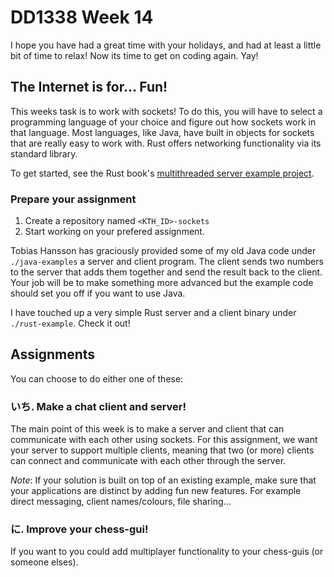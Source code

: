 # DD1338 Week 14

I hope you have had a great time with your holidays, and had at least a little bit of time to relax! Now its time to get on coding again. Yay! 

## The Internet is for... Fun!

This weeks task is to work with sockets! To do this, you will have to select a programming language of your choice and figure out how sockets work in that language. Most languages, like Java, have built in objects for sockets that are really easy to work with. Rust offers networking functionality via its standard library.

To get started, see the Rust book's [multithreaded server example project](https://doc.rust-lang.org/book/ch20-00-final-project-a-web-server.html). 

### Prepare your assignment

1. Create a repository named `<KTH_ID>-sockets`
2. Start working on your prefered assignment.

Tobias Hansson has graciously provided some of my old Java code under `./java-examples` a server and client program. The client sends two numbers to the server that adds them together and send the result back to the client. Your job will be to make something more advanced but the example code should set you off if you want to use Java.

I have touched up a very simple Rust server and a client binary under `./rust-example`. Check it out!

## Assignments

You can choose to do either one of these:

### いち. Make a chat client and server!

The main point of this week is to make a server and client that can communicate with each other using sockets. For this assignment, we want your server to support multiple clients, meaning that two (or more) clients can connect and communicate with each other through the server.

_Note_: If your solution is built on top of an existing example, make sure that your applications are distinct by adding fun new features. For example direct messaging, client names/colours, file sharing...

### に. Improve your chess-gui!

If you want to you could add multiplayer functionality to your chess-guis (or someone elses). 